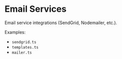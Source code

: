 # Email Services

Email service integrations (SendGrid, Nodemailer, etc.).

Examples:
- `sendgrid.ts`
- `templates.ts`
- `mailer.ts`